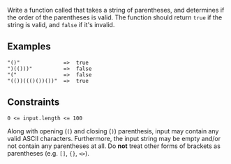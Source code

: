 <div class="markdown" id="description"><p>Write a function called that takes a string of parentheses, and determines if the order of the parentheses is valid. The function should return <code>true</code> if the string is valid, and <code>false</code> if it's invalid.</p>
<h2 id="examples">Examples</h2>
<pre><code>"()"              =&gt;  true
")(()))"          =&gt;  false
"("               =&gt;  false
"(())((()())())"  =&gt;  true</code></pre><h2 id="constraints">Constraints</h2>
<p><code>0 &lt;= input.length &lt;= 100</code></p>
<p>Along with opening (<code>(</code>) and closing (<code>)</code>) parenthesis, input may contain any valid ASCII characters.  Furthermore, the input string may be empty and/or not contain any parentheses at all.  Do <strong>not</strong> treat other forms of brackets as parentheses (e.g. <code>[]</code>, <code>{}</code>, <code>&lt;&gt;</code>).</p>
</div>
